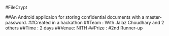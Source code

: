 #FileCrypt

##An Android applicaion for storing confidential documents with a master-password.
##Created in a hackathon
##Team : With Jalaz Choudhary and 2 others
##Time : 2 days
##Venue: NITH
##Prize : #2nd Runner-up
